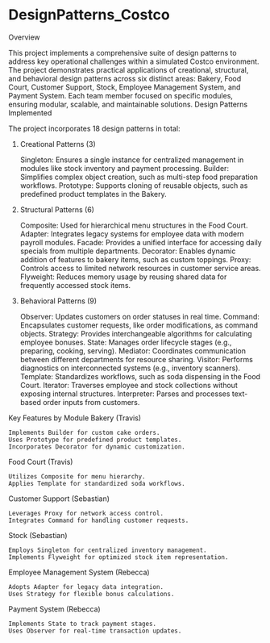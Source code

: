 # DesignPatterns_Costco

Overview

This project implements a comprehensive suite of design patterns to address key operational challenges within a simulated Costco environment. The project demonstrates practical applications of creational, structural, and behavioral design patterns across six distinct areas: Bakery, Food Court, Customer Support, Stock, Employee Management System, and Payment System. Each team member focused on specific modules, ensuring modular, scalable, and maintainable solutions.
Design Patterns Implemented

The project incorporates 18 design patterns in total:
1. Creational Patterns (3)

    Singleton: Ensures a single instance for centralized management in modules like stock inventory and payment processing.
    Builder: Simplifies complex object creation, such as multi-step food preparation workflows.
    Prototype: Supports cloning of reusable objects, such as predefined product templates in the Bakery.

2. Structural Patterns (6)

    Composite: Used for hierarchical menu structures in the Food Court.
    Adapter: Integrates legacy systems for employee data with modern payroll modules.
    Facade: Provides a unified interface for accessing daily specials from multiple departments.
    Decorator: Enables dynamic addition of features to bakery items, such as custom toppings.
    Proxy: Controls access to limited network resources in customer service areas.
    Flyweight: Reduces memory usage by reusing shared data for frequently accessed stock items.

3. Behavioral Patterns (9)

    Observer: Updates customers on order statuses in real time.
    Command: Encapsulates customer requests, like order modifications, as command objects.
    Strategy: Provides interchangeable algorithms for calculating employee bonuses.
    State: Manages order lifecycle stages (e.g., preparing, cooking, serving).
    Mediator: Coordinates communication between different departments for resource sharing.
    Visitor: Performs diagnostics on interconnected systems (e.g., inventory scanners).
    Template: Standardizes workflows, such as soda dispensing in the Food Court.
    Iterator: Traverses employee and stock collections without exposing internal structures.
    Interpreter: Parses and processes text-based order inputs from customers.

Key Features by Module
Bakery (Travis)

    Implements Builder for custom cake orders.
    Uses Prototype for predefined product templates.
    Incorporates Decorator for dynamic customization.

Food Court (Travis)

    Utilizes Composite for menu hierarchy.
    Applies Template for standardized soda workflows.

Customer Support (Sebastian)

    Leverages Proxy for network access control.
    Integrates Command for handling customer requests.

Stock (Sebastian)

    Employs Singleton for centralized inventory management.
    Implements Flyweight for optimized stock item representation.

Employee Management System (Rebecca)

    Adopts Adapter for legacy data integration.
    Uses Strategy for flexible bonus calculations.

Payment System (Rebecca)

    Implements State to track payment stages.
    Uses Observer for real-time transaction updates.
